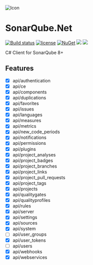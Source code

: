 ![Icon](https://i.imgur.com/pN7lu6J.png)
# SonarQube.Net 
[![Build status](https://ci.appveyor.com/api/projects/status/kguoju5ujuyhp78x?svg=true)](https://ci.appveyor.com/project/lvermeulen/sonarqube-net)
 [![license](https://img.shields.io/github/license/lvermeulen/SonarQube.Net.svg?maxAge=2592000)](https://github.com/lvermeulen/SonarQube.Net/blob/master/LICENSE) [![NuGet](https://img.shields.io/nuget/vpre/SonarQube.Net.svg?maxAge=2592000)](https://www.nuget.org/packages/SonarQube.Net/) 
 ![](https://img.shields.io/badge/.net-4.6-yellowgreen.svg) ![](https://img.shields.io/badge/netstandard-1.6-yellowgreen.svg)

C# Client for SonarQube 8+

## Features
* [X] api/authentication
* [X] api/ce
* [X] api/components
* [X] api/duplications
* [X] api/favorites
* [X] api/issues
* [X] api/languages
* [X] api/measures
* [X] api/metrics
* [X] api/new_code_periods
* [X] api/notifications
* [X] api/permissions
* [X] api/plugins
* [X] api/project_analyses
* [X] api/project_badges
* [X] api/project_branches
* [X] api/project_links
* [X] api/project_pull_requests
* [X] api/project_tags
* [X] api/projects
* [X] api/qualitygates
* [X] api/qualityprofiles
* [X] api/rules
* [X] api/server
* [X] api/settings
* [X] api/sources
* [X] api/system
* [ ] api/user_groups
* [X] api/user_tokens
* [ ] api/users
* [X] api/webhooks
* [X] api/webservices
